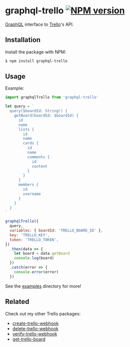 # graphql-trello [![NPM version](http://img.shields.io/npm/v/graphql-trello.svg?style=flat-square)](https://www.npmjs.org/package/graphql-trello)

[GraphQL](http://graphql.org) interface to [Trello](https://trello.com)'s API.

## Installation

Install the package with NPM:

```bash
$ npm install graphql-trello
```

## Usage

Example:

```javascript
import graphqlTrello from 'graphql-trello'

let query = `
  query($boardId: String!) {
    getBoard(boardId: $boardId) {
      id
      name
      lists {
        id
        name
        cards {
          id
          name
          comments {
            id
            content
          }
        }
      }
      members {
        id
        username
      }
    }
  }
`

graphqlTrello({
  query,
  variables: { boardId: 'TRELLO_BOARD_ID' },
  key: 'TRELLO_KEY',
  token: 'TRELLO_TOKEN',
})
  .then(data => {
    let board = data.getBoard
    console.log(board)
  })
  .catch(error => {
    console.error(error)
  })
```

See the [examples](examples) directory for more!

## Related

Check out my other Trello packages:

- [create-trello-webhook](https://github.com/lukehorvat/create-trello-webhook)
- [delete-trello-webhook](https://github.com/lukehorvat/delete-trello-webhook)
- [verify-trello-webhook](https://github.com/lukehorvat/verify-trello-webhook)
- [get-trello-board](https://github.com/lukehorvat/get-trello-board)
